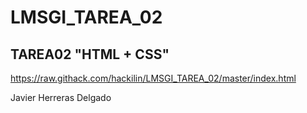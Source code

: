 # LMSGI_TAREA_02
## TAREA02 "HTML + CSS"

https://raw.githack.com/hackilin/LMSGI_TAREA_02/master/index.html


Javier Herreras Delgado
